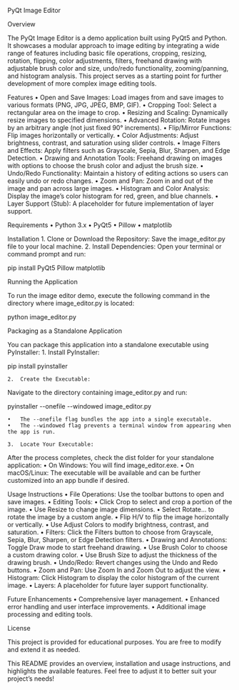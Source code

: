 PyQt Image Editor

Overview

The PyQt Image Editor is a demo application built using PyQt5 and Python. It showcases a modular approach to image editing by integrating a wide range of features including basic file operations, cropping, resizing, rotation, flipping, color adjustments, filters, freehand drawing with adjustable brush color and size, undo/redo functionality, zooming/panning, and histogram analysis. This project serves as a starting point for further development of more complex image editing tools.

Features
	•	Open and Save Images:
Load images from and save images to various formats (PNG, JPG, JPEG, BMP, GIF).
	•	Cropping Tool:
Select a rectangular area on the image to crop.
	•	Resizing and Scaling:
Dynamically resize images to specified dimensions.
	•	Advanced Rotation:
Rotate images by an arbitrary angle (not just fixed 90° increments).
	•	Flip/Mirror Functions:
Flip images horizontally or vertically.
	•	Color Adjustments:
Adjust brightness, contrast, and saturation using slider controls.
	•	Image Filters and Effects:
Apply filters such as Grayscale, Sepia, Blur, Sharpen, and Edge Detection.
	•	Drawing and Annotation Tools:
Freehand drawing on images with options to choose the brush color and adjust the brush size.
	•	Undo/Redo Functionality:
Maintain a history of editing actions so users can easily undo or redo changes.
	•	Zoom and Pan:
Zoom in and out of the image and pan across large images.
	•	Histogram and Color Analysis:
Display the image’s color histogram for red, green, and blue channels.
	•	Layer Support (Stub):
A placeholder for future implementation of layer support.

Requirements
	•	Python 3.x
	•	PyQt5
	•	Pillow
	•	matplotlib

Installation
	1.	Clone or Download the Repository:
Save the image_editor.py file to your local machine.
	2.	Install Dependencies:
Open your terminal or command prompt and run:

pip install PyQt5 Pillow matplotlib



Running the Application

To run the image editor demo, execute the following command in the directory where image_editor.py is located:

python image_editor.py

Packaging as a Standalone Application

You can package this application into a standalone executable using PyInstaller:
	1.	Install PyInstaller:

pip install pyinstaller


	2.	Create the Executable:
Navigate to the directory containing image_editor.py and run:

pyinstaller --onefile --windowed image_editor.py

	•	The --onefile flag bundles the app into a single executable.
	•	The --windowed flag prevents a terminal window from appearing when the app is run.

	3.	Locate Your Executable:
After the process completes, check the dist folder for your standalone application:
	•	On Windows: You will find image_editor.exe.
	•	On macOS/Linux: The executable will be available and can be further customized into an app bundle if desired.

Usage Instructions
	•	File Operations:
Use the toolbar buttons to open and save images.
	•	Editing Tools:
	•	Click Crop to select and crop a portion of the image.
	•	Use Resize to change image dimensions.
	•	Select Rotate… to rotate the image by a custom angle.
	•	Flip H/V to flip the image horizontally or vertically.
	•	Use Adjust Colors to modify brightness, contrast, and saturation.
	•	Filters:
Click the Filters button to choose from Grayscale, Sepia, Blur, Sharpen, or Edge Detection filters.
	•	Drawing and Annotations:
Toggle Draw mode to start freehand drawing.
	•	Use Brush Color to choose a custom drawing color.
	•	Use Brush Size to adjust the thickness of the drawing brush.
	•	Undo/Redo:
Revert changes using the Undo and Redo buttons.
	•	Zoom and Pan:
Use Zoom In and Zoom Out to adjust the view.
	•	Histogram:
Click Histogram to display the color histogram of the current image.
	•	Layers:
A placeholder for future layer support functionality.

Future Enhancements
	•	Comprehensive layer management.
	•	Enhanced error handling and user interface improvements.
	•	Additional image processing and editing tools.

License

This project is provided for educational purposes. You are free to modify and extend it as needed.

This README provides an overview, installation and usage instructions, and highlights the available features. Feel free to adjust it to better suit your project’s needs!